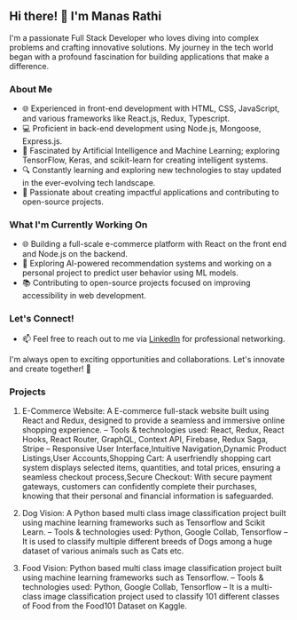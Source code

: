 ## Hi there! 👋 I'm Manas Rathi

I'm a passionate Full Stack Developer who loves diving into complex problems and crafting innovative solutions. My journey in the tech world began with a profound fascination for building applications that make a difference.

### About Me

- 🌐 Experienced in front-end development with HTML, CSS, JavaScript, and various frameworks like React.js, Redux, Typescript.
- 💻 Proficient in back-end development using Node.js, Mongoose, Express.js.
- 🤖 Fascinated by Artificial Intelligence and Machine Learning; exploring TensorFlow, Keras, and scikit-learn for creating intelligent systems.
- 🔍 Constantly learning and exploring new technologies to stay updated in the ever-evolving tech landscape.
- 🚀 Passionate about creating impactful applications and contributing to open-source projects.

### What I'm Currently Working On

- 🌐 Building a full-scale e-commerce platform with React on the front end and Node.js on the backend.
- 🤖 Exploring AI-powered recommendation systems and working on a personal project to predict user behavior using ML models.
- 📚 Contributing to open-source projects focused on improving accessibility in web development.

### Let's Connect!

- 📫 Feel free to reach out to me via [LinkedIn](https://www.linkedin.com/in/manas-rathi-72673b22a/) for professional networking.

I'm always open to exciting opportunities and collaborations. Let's innovate and create together! 🚀

### Projects

1) E-Commerce Website: A E-commerce full-stack website built using React and Redux, designed to provide a seamless and immersive online shopping experience.
– Tools & technologies used: React, Redux, React Hooks, React Router, GraphQL, Context API, Firebase, Redux
Saga, Stripe
– Responsive User Interface,Intuitive Navigation,Dynamic Product Listings,User Accounts,Shopping Cart: A userfriendly
shopping cart system displays selected items, quantities, and total prices, ensuring a seamless checkout
process,Secure Checkout: With secure payment gateways, customers can confidently complete their purchases,
knowing that their personal and financial information is safeguarded.

2) Dog Vision: A Python based multi class image classification project built using machine learning frameworks such as Tensorflow and Scikit Learn.
– Tools & technologies used: Python, Google Collab, Tensorflow
– It is used to classify multiple different breeds of Dogs among a huge dataset of various animals such as Cats etc.

3) Food Vision: Python based multi class image classification project built using machine learning frameworks such as Tensorflow.
– Tools & technologies used: Python, Google Collab, Tensorflow
– It is a multi-class image classification project used to classify 101 different classes of Food from the Food101 Dataset on Kaggle.
